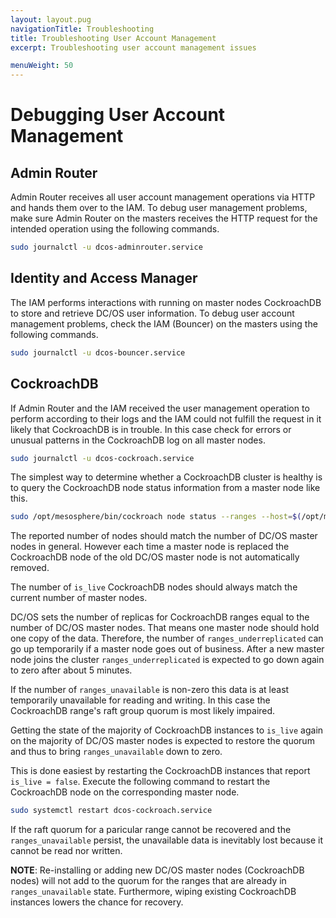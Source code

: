 ```yaml
---
layout: layout.pug
navigationTitle: Troubleshooting
title: Troubleshooting User Account Management
excerpt: Troubleshooting user account management issues

menuWeight: 50
---
```


# Debugging User Account Management

## Admin Router

Admin Router receives all user account management operations via HTTP and hands them over to the IAM. To debug user management problems, make sure Admin Router on the masters receives the HTTP request for the intended operation using the following commands.

```bash
sudo journalctl -u dcos-adminrouter.service
```

## Identity and Access Manager

The IAM performs interactions with running on master nodes CockroachDB to store and retrieve DC/OS user information.
To debug user account management problems, check the IAM (Bouncer) on the masters using the following commands.

```bash
sudo journalctl -u dcos-bouncer.service
```

## CockroachDB

If Admin Router and the IAM received the user management operation to perform according to their logs and the IAM could not fulfill the request in it likely that CockroachDB is in trouble. In this case check for errors or unusual patterns in the CockroachDB log on all master nodes.

```bash
sudo journalctl -u dcos-cockroach.service
```

The simplest way to determine whether a CockroachDB cluster is healthy is to query the CockroachDB node status information from a master node like this.

```bash
sudo /opt/mesosphere/bin/cockroach node status --ranges --host=$(/opt/mesosphere/bin/detect_ip) --insecure
```

The reported number of nodes should match the number of DC/OS master nodes in general. However each time a master node is replaced the CockroachDB node of the old DC/OS master node is not automatically removed.

The number of `is_live` CockroachDB nodes should always match the current number of master nodes.

DC/OS sets the number of replicas for CockroachDB ranges equal to the number of DC/OS master nodes. That means one master node should hold one copy of the data. Therefore, the number of `ranges_underreplicated` can go up temporarily if a master node goes out of business. After a new master node joins the cluster `ranges_underreplicated` is expected to go down again to zero after about 5 minutes.

If the number of `ranges_unavailable` is non-zero this data is at least temporarily unavailable for reading and writing. In this case the CockroachDB range's raft group quorum is most likely impaired.

Getting the state of the majority of CockroachDB instances to `is_live` again on the majority of DC/OS master nodes is expected to restore the quorum and thus to bring `ranges_unavailable` down to zero.

This is done easiest by restarting the CockroachDB instances that report `is_live = false`. Execute the following command to restart the CockroachDB node on the corresponding master node.

```bash
sudo systemctl restart dcos-cockroach.service
```

If the raft quorum for a paricular range cannot be recovered and the `ranges_unavailable` persist, the unavailable data is inevitably lost because it cannot be read nor written.

**NOTE**: Re-installing or adding new DC/OS master nodes (CockroachDB nodes) will not add to the quorum for the ranges that are already in `ranges_unavailable` state. Furthermore, wiping existing CockroachDB instances lowers the chance for recovery.
